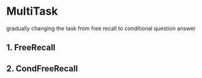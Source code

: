 # MultiTask
gradually changing the task from free recall to conditional question answer

## 1. FreeRecall


## 2. CondFreeRecall

